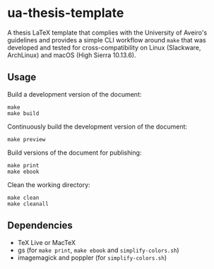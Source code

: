# ua-thesis-template

A thesis LaTeX template that complies with the University of Aveiro's guidelines and provides a simple CLI workflow around `make` that was developed and tested for cross-compatibility on Linux (Slackware, ArchLinux) and macOS (High Sierra 10.13.6).

## Usage

Build a development version of the document:

```
make
make build
```

Continuously build the development version of the document:

```
make preview
```

Build versions of the document for publishing:

```
make print
make ebook
```

Clean the working directory:

```
make clean
make cleanall
```

## Dependencies

- TeX Live or MacTeX
- gs (for `make print`, `make ebook` and `simplify-colors.sh`)
- imagemagick and poppler (for `simplify-colors.sh`)
